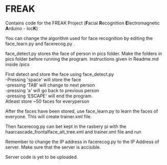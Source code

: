 # FREAK
Contains code for the FREAK Project (<b>F</b>acial <b>R</b>ecognition <b>E</b>lectromagnetic <b>A</b>rduino - loc<b>K</b>)


You can change the algorithm used for face recognition by editing the face_learn.py and facerecog.py .

face_detect.py stores the face of person in pics folder. Make the folders in pics folder before running the program. Instructions given in Readme.md inside /pics

First detect and store the face using face_detect.py<br>
  -Pressing 'space' will store the face<br>
  -pressing 'TAB' will change to next person<br>
  -pressing 'a' will go back to previous person<br>
  -pressing 'ESCAPE' will end the program.<br>
Atleast store ~50 faces for everyperson

After the faces have been stored, use face_learn.py to learn the faces of everyone. This will create trainer.xml file.

Then facerecog.py can bet kept in the rasbery pi with the haarcascade_frontalface_alt_tree.xml and trainer.xml file and run

Remember to change the IP address in facerecog.py to the IP Address of server.
Make sure that the server is accisible.

Server code is yet to be uploaded.
